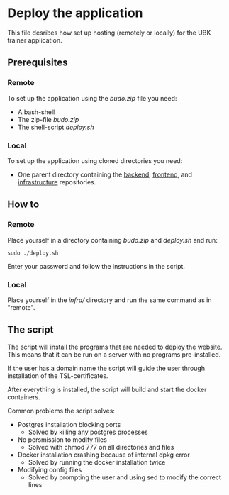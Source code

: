 # Deploy the application

This file desribes how set up hosting (remotely or locally) for the UBK trainer application. 

## Prerequisites

### Remote
To set up the application using the *budo.zip* file you need:
- A bash-shell
- The zip-file *budo.zip*
- The shell-script *deploy.sh*

### Local
To  set up the application using cloned directories you need:
- One parent directory containing the [backend](https://git.cs.umu.se/courses-project/5dv214vt23/backend/), [frontend](https://git.cs.umu.se/courses-project/5dv214vt23/frontend/), and
[infrastructure](https://git.cs.umu.se/courses-project/5dv214vt23/infra/) repositories.


## How to

### Remote

Place yourself in a directory containing *budo.zip* and *deploy.sh* and run:

    sudo ./deploy.sh

Enter your password and follow the instructions in the script.

### Local
Place yourself in the *infra/* directory and run the same command as in "remote".

## The script

The script will install the programs that are needed to deploy the website. This means that it can be run on a server with no programs pre-installed. 

If the user has a domain name the script will guide the user through installation of the TSL-certificates. 

After everything is installed, the script will build and start the docker containers.

Common problems the script solves:
- Postgres installation blocking ports
    - Solved by killing any postgres processes
- No persmission to modify files
    - Solved with chmod 777 on all directories and files
- Docker installation crashing because of internal dpkg error
    - Solved by running the docker installation twice
- Modifying config files
    - Solved by prompting the user and using sed to modify the correct lines

